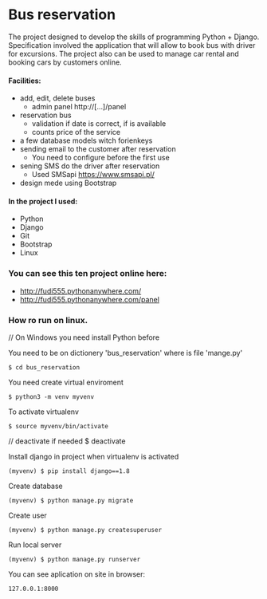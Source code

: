 # Bus reservation
The project designed to develop the skills of programming Python + Django. Specification involved the application that will allow to book bus with driver for excursions.  The project also can be used to manage car rental and booking cars by customers online.


#### Facilities:
* add, edit, delete buses 
  * admin panel http://[...]/panel
* reservation bus
  * validation if date is correct, if is available
  * counts price of the service
* a few database models witch forienkeys
* sending email to the customer after reservation
  * You need to configure before the first use
* sening SMS do the driver after reservation 
  * Used SMSapi https://www.smsapi.pl/
* design mede using Bootstrap 
  
#### In the project I used:
* Python
* Django
* Git
* Bootstrap
* Linux
  
### You can see this ten project online here:
* http://fudi555.pythonanywhere.com/
* http://fudi555.pythonanywhere.com/panel
  

### How ro run on linux. 
// On Windows you need install Python before

You need to be on dictionery 'bus_reservation' where is file 'mange.py'

    $ cd bus_reservation

You need create virtual enviroment

    $ python3 -m venv myvenv

To activate virtualenv

    $ source myvenv/bin/activate

// deactivate if needed
        $ deactivate

Install django in project when virtualenv is activated

    (myvenv) $ pip install django==1.8

Create database

    (myvenv) $ python manage.py migrate

Create user

    (myvenv) $ python manage.py createsuperuser


Run local server

    (myvenv) $ python manage.py runserver

You can see aplication on site in browser:

    127.0.0.1:8000
